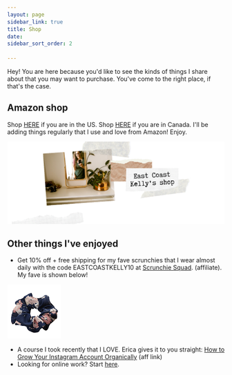 ```yaml
---
layout: page
sidebar_link: true
title: Shop
date: 
sidebar_sort_order: 2

---
```

Hey! You are here because you'd like to see the kinds of things I share about that you may want to purchase. You've come to the right place, if that's the case.

## Amazon shop

Shop [HERE](http://www.amazon.com/shop/eastcoastkelly) if you are in the US.  Shop [HERE](http://www.amazon.ca/shop/eastcoastkelly) if you are in Canada.   I'll be adding things regularly that I use and love from Amazon! Enjoy.

![A picture of me in the mirror. Amazon shop image.](/assets/img/20200606_151056_0000.png "amazonshopimage")

## Other things I've enjoyed

* Get 10% off + free shipping for my fave scrunchies that I wear almost daily with the code EASTCOASTKELLY10 at [Scrunchie Squad](https://www.scrunchiesquad.com/). (affiliate). My fave is shown below!

![A picture of my favourite scrunchie. Navy with flowers.](/assets/img/10_2019-new-chiffon-printing-hair-scrunchies-ponytail-holder-soft-stretchy-hair-ties-elastics-hair-bands-for-removebg-preview_539796bc-cfcd-42cb-8ac3-711d4cb2a153_1024x1024.png "scrunchie")

* A course I took recently that I LOVE. Erica gives it to you straight: [How to Grow Your Instagram Account Organically](https://digital.mombreak.ca/howigrewmyinstagram/26mcq) (aff link)
* Looking for online work? Start [here](https://forms.gle/v11JEewD81mxsUyf6).